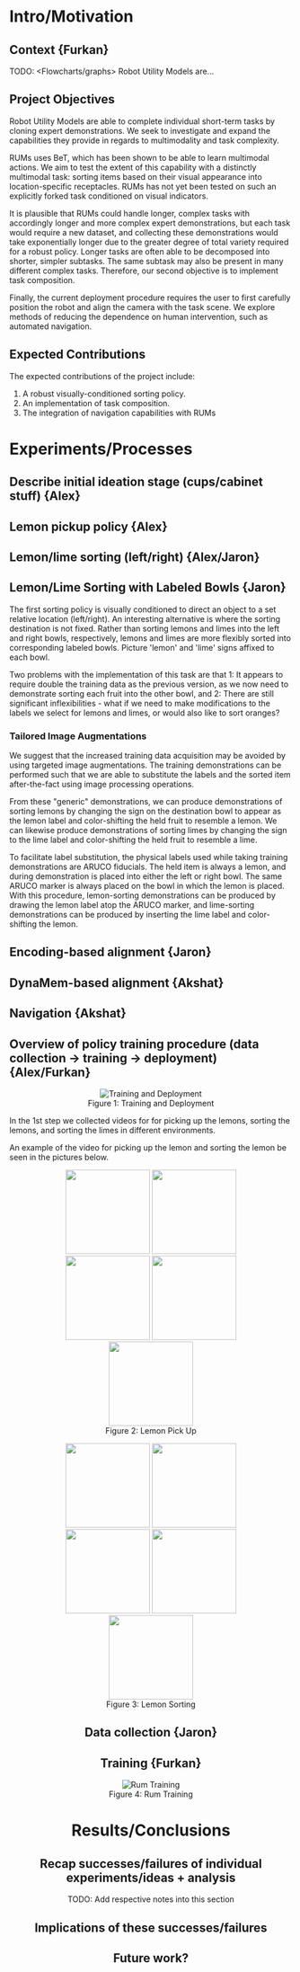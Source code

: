 # Intro/Motivation
## Context {Furkan}
TODO: <Flowcharts/graphs>
Robot Utility Models are... <brief and concise description of RUMs>

## Project Objectives
Robot Utility Models are able to complete individual short-term tasks by cloning expert demonstrations. We seek to investigate and expand the capabilities they provide in regards to multimodality and task complexity.

RUMs uses BeT, which has been shown to be able to learn multimodal actions. We aim to test the extent of this capability with a distinctly multimodal task: sorting items based on their visual appearance into location-specific receptacles. RUMs has not yet been tested on such an explicitly forked task conditioned on visual indicators.

It is plausible that RUMs could handle longer, complex tasks with accordingly longer and more complex expert demonstrations, but each task would require a new dataset, and collecting these demonstrations would take exponentially longer due to the greater degree of total variety required for a robust policy. Longer tasks are often able to be decomposed into shorter, simpler subtasks. The same subtask may also be present in many different complex tasks. Therefore, our second objective is to implement task composition.

Finally, the current deployment procedure requires the user to first carefully position the robot and align the camera with the task scene. We explore methods of reducing the dependence on human intervention, such as automated navigation.

## Expected Contributions
The expected contributions of the project include:

1. A robust visually-conditioned sorting policy.
2. An implementation of task composition.
3. The integration of navigation capabilities with RUMs

# Experiments/Processes
## Describe initial ideation stage (cups/cabinet stuff) {Alex}
## Lemon pickup policy {Alex}
## Lemon/lime sorting (left/right) {Alex/Jaron}
## Lemon/Lime Sorting with Labeled Bowls {Jaron}
The first sorting policy is visually conditioned to direct an object to a set relative location (left/right). An interesting alternative is where the sorting destination is not fixed. Rather than sorting lemons and limes into the left and right bowls, respectively, lemons and limes are more flexibly sorted into corresponding labeled bowls. Picture 'lemon' and 'lime' signs affixed to each bowl.

Two problems with the implementation of this task are that 1: It appears to require double the training data as the previous version, as we now need to demonstrate sorting each fruit into the other bowl, and 2: There are still significant inflexibilities - what if we need to make modifications to the labels we select for lemons and limes, or would also like to sort oranges?

### Tailored Image Augmentations
We suggest that the increased training data acquisition may be avoided by using targeted image augmentations.
The training demonstrations can be performed such that we are able to substitute the labels and the sorted item after-the-fact using image processing operations.

From these "generic" demonstrations, we can produce demonstrations of sorting lemons by changing the sign on the destination bowl to appear as the lemon label and color-shifting the held fruit to resemble a lemon. We can likewise produce demonstrations of sorting limes by changing the sign to the lime label and color-shifting the held fruit to resemble a lime.

To facilitate label substitution, the physical labels used while taking training demonstrations are ARUCO fiducials. The held item is always a lemon, and during demonstration is placed into either the left or right bowl. The same ARUCO marker is always placed on the bowl in which the lemon is placed. With this procedure, lemon-sorting demonstrations can be produced by drawing the lemon label atop the ARUCO marker, and lime-sorting demonstrations can be produced by inserting the lime label and color-shifting the lemon.

## Encoding-based alignment {Jaron}
## DynaMem-based alignment {Akshat}
## Navigation {Akshat}
## Overview of policy training procedure (data collection -> training -> deployment) {Alex/Furkan}

<figure style="text-align: center;">
  <img src="images/training-and-deployment.png" alt="Training and Deployment">
  <figcaption>Figure 1: Training and Deployment</figcaption>
</figure>

In the 1st step we collected videos for for picking up the lemons, sorting the lemons, and sorting the limes in different environments. 

An example of the video for picking up the lemon and sorting the lemon be seen in the pictures below. 

<figure style="text-align: center;">
  <img src="images/lemon-pickup-frames/frame-1.png" width="150">
  <img src="images/lemon-pickup-frames/frame-2.png" width="150">
  <img src="images/lemon-pickup-frames/frame-3.png" width="150">
  <img src="images/lemon-pickup-frames/frame-4.png" width="150">
  <img src="images/lemon-pickup-frames/frame-5.png" width="150">
  <figcaption>Figure 2: Lemon Pick Up</figcaption>
</figure>

<figure style="text-align: center;">
  <img src="images/lemon-sorting-frames/frame-1.png" width="150">
  <img src="images/lemon-sorting-frames/frame-2.png" width="150">
  <img src="images/lemon-sorting-frames/frame-3.png" width="150">
  <img src="images/lemon-sorting-frames/frame-4.png" width="150">
  <img src="images/lemon-sorting-frames/frame-5.png" width="150">
  <figcaption>Figure 3: Lemon Sorting</figcaption>
</p>



## Data collection {Jaron}

## Training {Furkan}

<figure style="text-align: center;">
  <img src="images/rum.png" alt="Rum Training">
  <figcaption>Figure 4: Rum Training</figcaption>
</figure>


# Results/Conclusions
## Recap successes/failures of individual experiments/ideas + analysis
TODO: Add respective notes into this section
## Implications of these successes/failures
## Future work?

